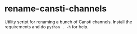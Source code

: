 # rename-cansti-channels

Utility script for renaming a bunch of Cansti channels. Install the requirements and do `python . -h` for help.
